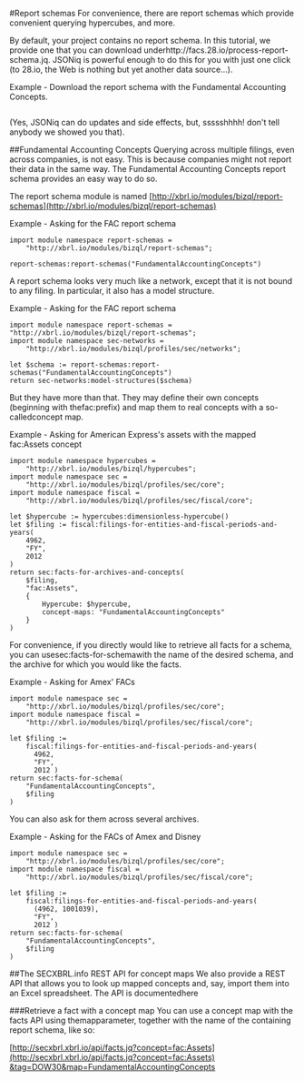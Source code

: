 #Report schemas
For convenience, there are report schemas which provide convenient querying hypercubes, and more.

By default, your project contains no report schema. In this tutorial, we provide one that you can download underhttp://facs.28.io/process-report-schema.jq. JSONiq is powerful enough to do this for you with just one click (to 28.io, the Web is nothing but yet another data source...).


 Example - Download the report schema with the Fundamental Accounting Concepts.

```jsoniq
```
(Yes, JSONiq can do updates and side effects, but, ssssshhhh! don't tell anybody we showed you that).

##Fundamental Accounting Concepts
Querying across multiple filings, even across companies, is not easy. This is because companies might not report their data in the same way. The Fundamental Accounting Concepts report schema provides an easy way to do so.

The report schema module is named [http://xbrl.io/modules/bizql/report-schemas](http://xbrl.io/modules/bizql/report-schemas)


 Example - Asking for the FAC report schema

```jsoniq
import module namespace report-schemas =
    "http://xbrl.io/modules/bizql/report-schemas";

report-schemas:report-schemas("FundamentalAccountingConcepts")
```
A report schema looks very much like a network, except that it is not bound to any filing. In particular, it also has a model structure.


 Example - Asking for the FAC report schema

```jsoniq
import module namespace report-schemas = "http://xbrl.io/modules/bizql/report-schemas";
import module namespace sec-networks =
    "http://xbrl.io/modules/bizql/profiles/sec/networks";

let $schema := report-schemas:report-schemas("FundamentalAccountingConcepts")
return sec-networks:model-structures($schema)
```
But they have more than that. They may define their own concepts (beginning with thefac:prefix) and map them to real concepts with a so-calledconcept map.


 Example - Asking for American Express's assets with the mapped fac:Assets concept

```jsoniq
import module namespace hypercubes =
    "http://xbrl.io/modules/bizql/hypercubes";
import module namespace sec =
    "http://xbrl.io/modules/bizql/profiles/sec/core";
import module namespace fiscal =
    "http://xbrl.io/modules/bizql/profiles/sec/fiscal/core";

let $hypercube := hypercubes:dimensionless-hypercube()
let $filing := fiscal:filings-for-entities-and-fiscal-periods-and-years(
    4962,
    "FY",
    2012
)
return sec:facts-for-archives-and-concepts(
    $filing,
    "fac:Assets",
    {
        Hypercube: $hypercube,
        concept-maps: "FundamentalAccountingConcepts"
    }
)

```
For convenience, if you directly would like to retrieve all facts for a schema, you can usesec:facts-for-schemawith the name of the desired schema, and the archive for which you would like the facts.


 Example - Asking for Amex' FACs

```jsoniq
import module namespace sec =
    "http://xbrl.io/modules/bizql/profiles/sec/core";
import module namespace fiscal =
    "http://xbrl.io/modules/bizql/profiles/sec/fiscal/core";

let $filing :=
    fiscal:filings-for-entities-and-fiscal-periods-and-years(
      4962,
      "FY",
      2012 )
return sec:facts-for-schema(
    "FundamentalAccountingConcepts",
    $filing
)
```
You can also ask for them across several archives.


 Example - Asking for the FACs of Amex and Disney

```jsoniq
import module namespace sec =
    "http://xbrl.io/modules/bizql/profiles/sec/core";
import module namespace fiscal =
    "http://xbrl.io/modules/bizql/profiles/sec/fiscal/core";

let $filing :=
    fiscal:filings-for-entities-and-fiscal-periods-and-years(
      (4962, 1001039),
      "FY",
      2012 )
return sec:facts-for-schema(
    "FundamentalAccountingConcepts",
    $filing
)
```
##The SECXBRL.info REST API for concept maps
We also provide a REST API that allows you to look up mapped concepts and, say, import them into an Excel spreadsheet. The API is documentedhere

###Retrieve a fact with a concept map
You can use a concept map with the facts API using themapparameter, together with the name of the containing report schema, like so:

 [http://secxbrl.xbrl.io/api/facts.jq?concept=fac:Assets](http://secxbrl.xbrl.io/api/facts.jq?concept=fac:Assets) [&tag=DOW30&map=FundamentalAccountingConcepts](&tag=DOW30&map=FundamentalAccountingConcepts)


